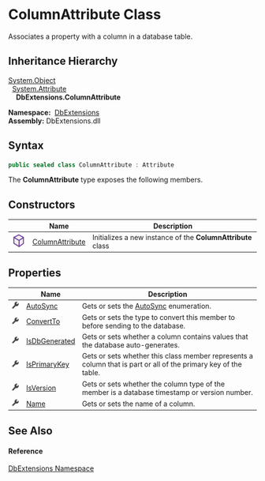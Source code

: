 ColumnAttribute Class
=====================
Associates a property with a column in a database table.


Inheritance Hierarchy
---------------------
[System.Object][1]  
  [System.Attribute][2]  
    **DbExtensions.ColumnAttribute**  

  **Namespace:**  [DbExtensions][3]  
  **Assembly:** DbExtensions.dll

Syntax
------

```csharp
public sealed class ColumnAttribute : Attribute
```

The **ColumnAttribute** type exposes the following members.


Constructors
------------

|                  | Name                 | Description                                                 |
| ---------------- | -------------------- | ----------------------------------------------------------- |
| ![Public method] | [ColumnAttribute][4] | Initializes a new instance of the **ColumnAttribute** class |


Properties
----------

|                    | Name               | Description                                                                                                     |
| ------------------ | ------------------ | --------------------------------------------------------------------------------------------------------------- |
| ![Public property] | [AutoSync][5]      | Gets or sets the [AutoSync][5] enumeration.                                                                     |
| ![Public property] | [ConvertTo][6]     | Gets or sets the type to convert this member to before sending to the database.                                 |
| ![Public property] | [IsDbGenerated][7] | Gets or sets whether a column contains values that the database auto-generates.                                 |
| ![Public property] | [IsPrimaryKey][8]  | Gets or sets whether this class member represents a column that is part or all of the primary key of the table. |
| ![Public property] | [IsVersion][9]     | Gets or sets whether the column type of the member is a database timestamp or version number.                   |
| ![Public property] | [Name][10]         | Gets or sets the name of a column.                                                                              |


See Also
--------

#### Reference
[DbExtensions Namespace][3]  

[1]: http://msdn.microsoft.com/en-us/library/e5kfa45b
[2]: http://msdn.microsoft.com/en-us/library/e8kc3626
[3]: ../README.md
[4]: _ctor.md
[5]: AutoSync.md
[6]: ConvertTo.md
[7]: IsDbGenerated.md
[8]: IsPrimaryKey.md
[9]: IsVersion.md
[10]: Name.md
[Public method]: ../../icons/pubmethod.svg "Public method"
[Public property]: ../../icons/pubproperty.svg "Public property"